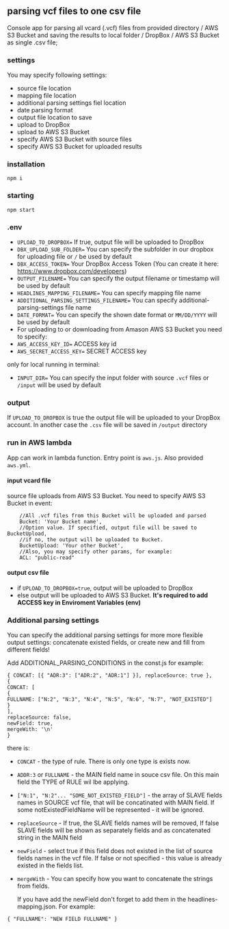 ## parsing vcf files to one csv file

Console app for parsing all vcard (.vcf) files from provided directory / AWS S3 Bucket
and saving the results to local folder / DropBox / AWS S3 Bucket as single .csv file;

### settings

You may specify following settings:

- source file location
- mapping file location
- additional parsing settings fiel location
- date parsing format
- output file location to save
- upload to DropBox
- upload to AWS S3 Bucket
- specify AWS S3 Bucket with source files
- specify AWS S3 Bucket for uploaded results

### installation

`npm i`

### starting

`npm start`

### .env

- `UPLOAD_TO_DROPBOX=` If true, output file will be uploaded to DropBox
- `DBX_UPLOAD_SUB_FOLDER=` You can specify the subfolder in our dropbox for uploading file or `/` be used by default
- `DBX_ACCESS_TOKEN=` Your DropBox Access Token (You can create it here: https://www.dropbox.com/developers)
- `OUTPUT_FILENAME=` You can specify the output filename or timestamp will be used by default
- `HEADLINES_MAPPING_FILENAME=` You can specify mapping file name
- `ADDITIONAL_PARSING_SETTINGS_FILENAME=` You can specify additional-parsing-settings file name
- `DATE_FORMAT=` You can specify the shown date format or `MM/DD/YYYY` will be used by default
- For uploading to or downloading from Amason AWS S3 Bucket you need to specify:
- `AWS_ACCESS_KEY_ID=` ACCESS key id
- `AWS_SECRET_ACCESS_KEY=` SECRET ACCESS key

only for local running in terminal:

- `INPUT_DIR=` You can specify the input folder with source `.vcf` files or `/input` will be used by default

### output

If `UPLOAD_TO_DROPBOX` is true the output file will be uploaded to your DropBox account.
In another case the `.csv` file will be saved in `/output` directory

### run in AWS lambda

App can work in lambda function. Entry point is `aws.js`. Also provided `aws.yml`.

#### input vcard file

source file uploads from AWS S3 Bucket.
You need to specify AWS S3 Bucket in event:

```
    //All .vcf files from this Bucket will be uploaded and parsed
    Bucket: 'Your Bucket name',
    //Option value. If specified, output file will be saved to BucketUpload,
    //if no, the output will be uploaded to Bucket.
    BucketUpload: 'Your other Bucket',
    //Also, you may specify other params, for example:
    ACL: "public-read"
```

#### output csv file

- if `UPLOAD_TO_DROPBOX=true`, output will be uploaded to DropBox
- else output will be uploaded to AWS S3 Bucket.
  **It's required to add ACCESS key in Enviroment Variables (env)**

### Additional parsing settings

You can specify the additional parsing settings for more more flexible output settings:
concatenate existed fields, or create new and fill from different fields!

Add ADDITIONAL_PARSING_CONDITIONS in the const.js
for example:

```
{ CONCAT: [{ "ADR:3": ["ADR:2", "ADR:1"] }], replaceSource: true },
{
CONCAT: [
{
FULLNAME: ["N:2", "N:3", "N:4", "N:5", "N:6", "N:7", "NOT_EXISTED"]
}
],
replaceSource: false,
newField: true,
mergeWith: '\n'
}
```

there is:

- `CONCAT` - the type of rule. There is only one type is exists now.
- `ADDR:3` or `FULLNAME` - the MAIN field name in souce csv file. On this main field the TYPE of RULE wil lbe applying.
- `["N:1", "N:2"... "SOME_NOT_EXISTED_FIELD"]` - the array of SLAVE fields names in SOURCE vcf file, that will be concatinated with MAIN field. If some notExistedFieldName will be represented - it will be ignored.
- `replaceSource` - If true, the SLAVE fields names will be removed, If false SLAVE fields will be shown as separately fields and as concatenated string in the MAIN field
- `newField` - select true if this field does not existed in the list of source fields names in the vcf file. If false or not specified - this value is already existed in the fields list.
- `mergeWith` - You can specify how you want to concatenate the strings from fields.

  If you have add the newField don't forget to add them in the headlines-mapping.json.
  For example:

```
{ "FULLNAME": "NEW FIELD FULLNAME" }
```
